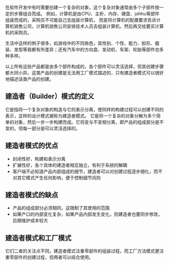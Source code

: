 在软件开发中有时需要创建一个复杂的对象，这个复杂对象通常由多个子部件按一定的步骤组合而成。
例如，计算机是由CPU、主析、内存、硬盘、johhu等部件组装而成的，采购员不可能自己去组装计算机，
而是将计算机的配置要求告诉计算机销售公司，计算机销售公司安排技术人员去组装计算机，然后再交给要买计算机的采购员。

生活中这样的例子很多，如游戏中的不同角色，其性别、个性、能力、脸形、服装、发型等我都有所差异；还有汽车中的方向盘、发动机、车架、轮胎等部件也多种多样。

以上所有这些产品都是由多个部件构成的，各个部件可以灵活选择，但其创建步骤都大同小异。这类产品的创建是无法用工厂模式描述的，只有建造者模式可以很好地描述该类产品的创建。

## 建造者（Builder）模式的定义
它是指将一个复杂对象的构造与它的表示分离，使同样的构建过程可以创建不同的表示，这样的设计模式被称为建造者模式。
它是将一个复杂的对象分解为多个简单的对象，然后一步一步构建而成。它将变与不变相分离，即产品的组成部分是不变的，但每一部分是可以灵活选择的。

## 建造者模式的优点
- 封闭性好，构建和表示分离
- 扩展性好，各个具体的建造者相互独立，有利于系统的解耦
- 客户端不必知道产品内部组成的细节，建造者可以对创建过程逐步细化，而不对其它模式产生任何影响，便于控制细节风险

## 建造者模式的缺点
- 产品的组成部分必须相同，这限制了其使用的范围
- 如果产口的内部变化复杂，如果产品内部发生变化，则建造者也要同步修改，后期维护成本较大

## 建造者模式和工厂模式
它们二者的关注点不同，建造者模式注重零部件的组装过程，而工厂方法模式更注重零部件的创建过程，但两者可以结合使用。